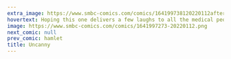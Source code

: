 ```yaml
---
extra_image: https://www.smbc-comics.com/comics/164199738120220112after.png
hovertext: Hoping this one delivers a few laughs to all the medical people out there. I've been reading reddit /nursing, and holy crap there's a parallel nightmare universe most of us never have to encounter.
image: https://www.smbc-comics.com/comics/1641997273-20220112.png
next_comic: null
prev_comic: hamlet
title: Uncanny
---
```


